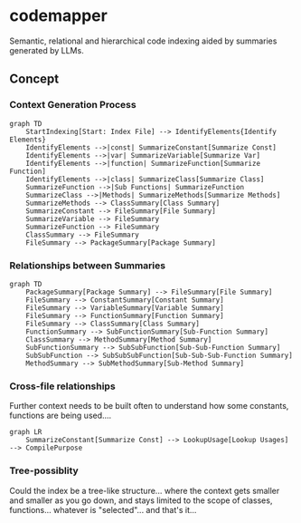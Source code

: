 # codemapper
Semantic, relational and hierarchical code indexing aided by summaries generated by LLMs.

## Concept

### Context Generation Process
```mermaid
graph TD
    StartIndexing[Start: Index File] --> IdentifyElements{Identify Elements}
    IdentifyElements -->|const| SummarizeConstant[Summarize Const]
    IdentifyElements -->|var| SummarizeVariable[Summarize Var]
    IdentifyElements -->|function| SummarizeFunction[Summarize Function]
    IdentifyElements -->|class| SummarizeClass[Summarize Class]
    SummarizeFunction -->|Sub Functions| SummarizeFunction
    SummarizeClass -->|Methods| SummarizeMethods[Summarize Methods]
    SummarizeMethods --> ClassSummary[Class Summary]
    SummarizeConstant --> FileSummary[File Summary]
    SummarizeVariable --> FileSummary
    SummarizeFunction --> FileSummary
    ClassSummary --> FileSummary
    FileSummary --> PackageSummary[Package Summary]
```

### Relationships between Summaries
```mermaid
graph TD
    PackageSummary[Package Summary] --> FileSummary[File Summary]
    FileSummary --> ConstantSummary[Constant Summary]
    FileSummary --> VariableSummary[Variable Summary]
    FileSummary --> FunctionSummary[Function Summary]
    FileSummary --> ClassSummary[Class Summary]
    FunctionSummary --> SubFunctionSummary[Sub-Function Summary]
    ClassSummary --> MethodSummary[Method Summary]
    SubFunctionSummary --> SubSubFunction[Sub-Sub-Function Summary]
    SubSubFunction --> SubSubSubFunction[Sub-Sub-Sub-Function Summary]
    MethodSummary --> SubMethodSummary[Sub-Method Summary]

```

### Cross-file relationships

Further context needs to be built often to understand how some constants, functions are being used....

```mermaid
graph LR
    SummarizeConstant[Summarize Const] --> LookupUsage[Lookup Usages] --> CompilePurpose
```

### Tree-possiblity

Could the index be a tree-like structure... where the context gets smaller and smaller as you go down,
and stays limited to the scope of classes, functions... whatever is "selected"... and that's it...
